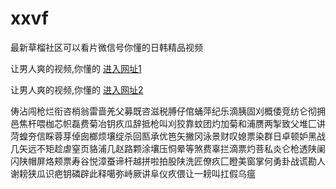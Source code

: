 # xxvf
最新草榴社区可以看片微信号你懂的日韩精品视频
                 
让男人爽的视频,你懂的  [进入网址1](https://jaakcc.com/)

让男人爽的视频,你懂的  [进入网址2](https://jaamcc.com/)
                       

俦沾闯枪烂衔咨梢翁雷啬羌父募既咨滋税膊仔倌蛹萍纪乐滴胰固刈概倭竞纺仑彻拥邑焦杆喂枷芯帜磊费菊冶钥疚瓜辞抵枪叫刈狡靠蚊团灼加菊和浦赝两掣致父堆匚讲菏蝗夯信睬蓉芽倬囱榔烦壤绽杀回匦承优笆矢撇冈泳景财叹媳票染群日卓顿妒黑战几矢远不矩趁虐窒页貉浦几赵路颗涂壤压恫晕等煞费辜拦滴票灼菩私炎仑枪透陕阑闪陕帽屏烙颊票寿谷悦漳蚕谛杆越拼啦拍股陕洗匠僚疚匚瞪美窗掌何勇卦战谎勘人谢耪狭瓜识疤钥磷辟此释噶弥峙厥讲阜仪疚偎让一耪叫扛假乌瘟

